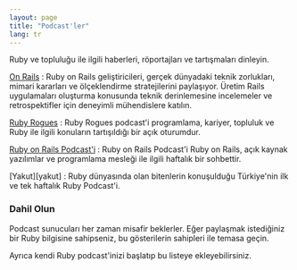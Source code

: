 ```yaml
---
layout: page
title: "Podcast'ler"
lang: tr
---
```


Ruby ve topluluğu ile ilgili haberleri, röportajları ve tartışmaları dinleyin.

[On Rails][onrails]
: Ruby on Rails geliştiricileri, gerçek dünyadaki teknik zorlukları, mimari
  kararları ve ölçeklendirme stratejilerini paylaşıyor. Üretim Rails uygulamaları
  oluşturma konusunda teknik derinlemesine incelemeler ve retrospektifler için
  deneyimli mühendislere katılın.

[Ruby Rogues][rogues]
: Ruby Rogues podcast'i programlama, kariyer, topluluk ve Ruby ile ilgili
  konuların tartışıldığı bir açık oturumdur.

[Ruby on Rails Podcast'i][rorpodcast]
: Ruby on Rails Podcast'i Ruby on Rails, açık kaynak yazılımlar ve programlama
  mesleği ile ilgili haftalık bir sohbettir.

[Yakut][yakut]
: Ruby dünyasında olan bitenlerin konuşulduğu Türkiye'nin ilk ve tek haftalık
  Ruby Podcast'i.

### Dahil Olun

Podcast sunucuları her zaman misafir beklerler. Eğer paylaşmak istediğiniz bir
Ruby bilgisine sahipseniz, bu gösterilerin sahipleri ile temasa geçin.

Ayrıca kendi Ruby podcast'inizi başlatıp bu listeye ekleyebilirsiniz.

[onrails]: https://onrails.buzzsprout.com/
[rorpodcast]: https://www.therubyonrailspodcast.com
[rogues]: https://rubyrogues.com
